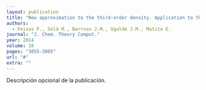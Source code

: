 ```yaml
---
layout: publication
title: "New approximation to the third-order density. Application to the calculation of correlated multicenter indices"
authors:
  - Feixas F., Solà M., Barroso J.M., Ugalde J.M., Matito E.
journal: "J. Chem. Theory Comput."
year: 2014
volume: 10
pages: "3055-3065"
url: "#"
extra: ""
---
```


Descripción opcional de la publicación.
